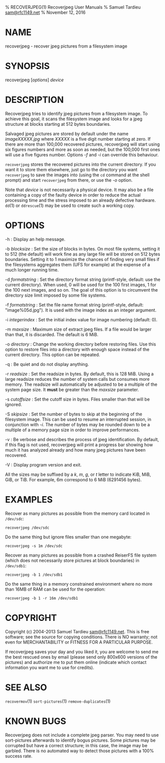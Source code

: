 % RECOVERJPEG(1) Recoverjpeg User Manuals
% Samuel Tardieu <sam@rfc1149.net>
% November 12, 2016

# NAME
recoverjpeg - recover jpeg pictures from a filesystem image

# SYNOPSIS

recoverjpeg [*options*] *device*

# DESCRIPTION

Recoverjpeg tries to identify jpeg pictures from a filesystem image. To
achieve this goal, it scans the filesystem image and looks for a jpeg
structure at blocks starting at 512 bytes boundaries.

Salvaged jpeg pictures are stored by default under the name
*imageXXXXX.jpg* where *XXXXX* is a five digit number starting at
zero. If there are more than 100,000 recovered pictures, recoverjpeg
will start using six figures numbers and more as soon as needed, but
the 100,000 first ones will use a five figures number. Options *-f* and
*-i* can override this behaviour.

`recoverjpeg` stores the recovered pictures into the current directory.
If you want it to store them elsewhere, just go to the directory you
want `recoverjpeg` to save the images into (using the `cd` command at
the shell prompt) and start `recoverjpeg` from there, or use the *-o*
option.

Note that *device* is not necessarily a physical device. It may also be
a file containing a copy of the faulty device in order to reduce the
actual processing time and the stress imposed to an already defective
hardware. `dd`(1) or `ddrescue`(1) may be used to create such a working
copy.

# OPTIONS

-h
: Display an help message.

-b *blocksize*
: Set the size of blocks in bytes. On most file systems, setting it to
512 (the default) will work fine as any large file will be stored on
512 bytes boundaries. Setting it to 1 maximize the chances of finding
very small files if the filesystems aggregates them (UFS for example)
at the expense of a much longer running time.

-d *formatstring*
: Set the directory format string (printf-style, default: use the current
directory). When used, 0 will be used for the 100 first images, 1 for
the 100 next images, and so on. The goal of this option is to circumvent
the directory size limit imposed by some file systems.

-f *formatstring*
: Set the file name format string (printf-style, default:
"image%05d.jpg"). It is used with the image index as an integer argument.

-i *integerindex*
: Set the initial index value for image numbering (default: 0).

-m *maxsize*
: Maximum size of extract jpeg files. If a file would be larger than that,
it is discarded. The default is 6 MiB.

-o *directory*
: Change the working directory before restoring files. Use this option to
restore files into a directory with enough space instead of the current
directory. This option can be repeated.

-q
: Be quiet and do not display anything.

-r *readsize*
: Set the readsize in bytes. By default, this is 128 MiB. Using a large
readsize reduces the number of system calls but consumes more memory. The
readsize will automatically be adjusted to be a multiple of the system
page size. It **must** be greater than the *maxsize* parameter.

-s *cutoffsize*
: Set the cutoff size in bytes. Files smaller than that will be ignored.

-S *skipsize*
: Set the number of bytes to skip at the beginning of the filesystem image.
This can be used to resume an interrupted session, in conjunction with
*-i*. The number of bytes may be rounded down to be a multiple of a
memory page size in order to improve performances.

-v
: Be verbose and describes the process of jpeg identification. By default,
if this flag is not used, recoverjpeg will print a progress bar showing
how much it has analyzed already and how many jpeg pictures have been
recovered.

-V
: Display program version and exit.

All the sizes may be suffixed by a *k*, *m*, *g*, or *t* letter to
indicate KiB, MiB, GiB, or TiB. For example, 6m correspond to 6 MiB (6291456
bytes).

# EXAMPLES

Recover as many pictures as possible from the memory card located in
`/dev/sdc`:

    recoverjpeg /dev/sdc

Do the same thing but ignore files smaller than one megabyte:

    recoverjpeg -s 1m /dev/sdc

Recover as many pictures as possible from a crashed ReiserFS file
system (which does not necessarily store pictures at block boundaries)
in `/dev/sdb1`:

    recoverjpeg -b 1 /dev/sdb1

Do the same thing in a memory constrained environment where no more than
16MB of RAM can be used for the operation:

    recoverjpeg -b 1 -r 16m /dev/sdb1

# COPYRIGHT

Copyright (c) 2004-2013 Samuel Tardieu <sam@rfc1149.net>.
This is free software; see the source for copying conditions. There is
NO warranty; not even for MERCHANTABILITY or FITNESS FOR A PARTICULAR
PURPOSE.

If recoverjpeg saves your day and you liked it, you are welcome to send
me the best rescued ones by email (please send only 800x600 versions
of the pictures) and authorize me to put them online (indicate which
contact information you want me to use for credits).

# SEE ALSO

`recovermov`(1) `sort-pictures`(1) `remove-duplicates`(1)

# KNOWN BUGS

Recoverjpeg does not include a complete jpeg parser. You may need to use
sort-pictures afterwards to identify bogus pictures. Some pictures may be
corrupted but have a correct structure; in this case, the image may be
garbled. There is no automated way to detect those pictures with a 100%
success rate.
